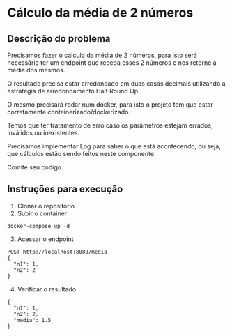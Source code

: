 # Cálculo da média de 2 números

## Descrição do problema
Precisamos fazer o cálculo da média de 2 números, para isto será necessário ter um endpoint que receba esses 2 números e nos retorne a média dos mesmos.

O resultado precisa estar arredondado em duas casas decimais utilizando a estratégia de arredondamento Half Round Up.

O mesmo precisará rodar num docker, para isto o projeto tem que estar corretamente conteinerizado/dockerizado.

Temos que ter tratamento de erro caso os parâmetros estejam errados, inválidos ou inexistentes.

Precisamos implementar Log para saber o que está acontecendo, ou seja, que cálculos estão sendo feitos neste componente.

Comite seu código. 

## Instruções para execução

1. Clonar o repositório
2. Subir o container
```
docker-compose up -d
```
3. Acessar o endpoint
```
POST http://localhost:8080/media
{
  "n1": 1,
  "n2": 2
}
```
4. Verificar o resultado
```
{
  "n1": 1,
  "n2": 2,
  "media": 1.5
}
```